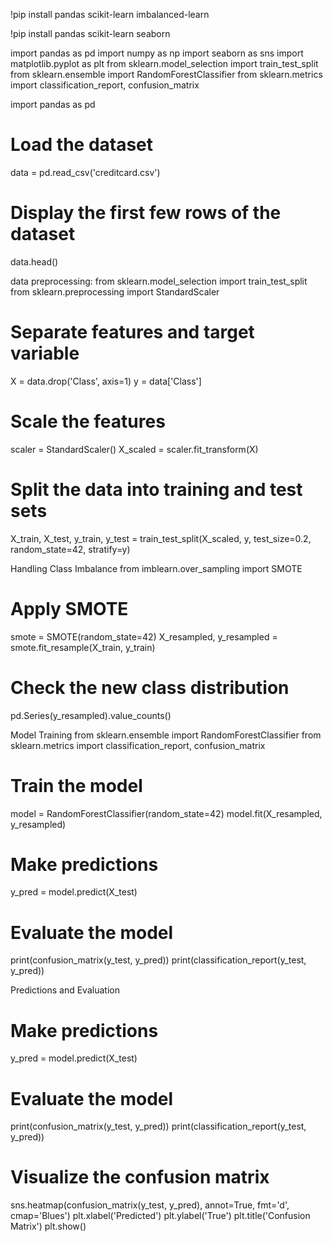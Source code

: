 !pip install pandas scikit-learn imbalanced-learn

!pip install pandas scikit-learn seaborn

import pandas as pd
import numpy as np
import seaborn as sns
import matplotlib.pyplot as plt
from sklearn.model_selection import train_test_split
from sklearn.ensemble import RandomForestClassifier
from sklearn.metrics import classification_report, confusion_matrix

import pandas as pd

# Load the dataset
data = pd.read_csv('creditcard.csv')

# Display the first few rows of the dataset
data.head()

data preprocessing:
from sklearn.model_selection import train_test_split
from sklearn.preprocessing import StandardScaler

# Separate features and target variable
X = data.drop('Class', axis=1)
y = data['Class']

# Scale the features
scaler = StandardScaler()
X_scaled = scaler.fit_transform(X)

# Split the data into training and test sets
X_train, X_test, y_train, y_test = train_test_split(X_scaled, y, test_size=0.2, random_state=42, stratify=y)

  Handling Class Imbalance
from imblearn.over_sampling import SMOTE

# Apply SMOTE
smote = SMOTE(random_state=42)
X_resampled, y_resampled = smote.fit_resample(X_train, y_train)

# Check the new class distribution
pd.Series(y_resampled).value_counts()

Model Training
from sklearn.ensemble import RandomForestClassifier
from sklearn.metrics import classification_report, confusion_matrix

# Train the model
model = RandomForestClassifier(random_state=42)
model.fit(X_resampled, y_resampled)

# Make predictions
y_pred = model.predict(X_test)

# Evaluate the model
print(confusion_matrix(y_test, y_pred))
print(classification_report(y_test, y_pred))

  Predictions and Evaluation
# Make predictions
y_pred = model.predict(X_test)

# Evaluate the model
print(confusion_matrix(y_test, y_pred))
print(classification_report(y_test, y_pred))

# Visualize the confusion matrix
sns.heatmap(confusion_matrix(y_test, y_pred), annot=True, fmt='d', cmap='Blues')
plt.xlabel('Predicted')
plt.ylabel('True')
plt.title('Confusion Matrix')
plt.show()
 
